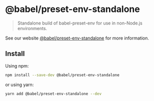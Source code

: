 # @babel/preset-env-standalone

> Standalone build of babel-preset-env for use in non-Node.js environments.

See our website [@babel/preset-env-standalone](https://babeljs.io/docs/en/next/babel-preset-env-standalone.html) for more information.

## Install

Using npm:

```sh
npm install --save-dev @babel/preset-env-standalone
```

or using yarn:

```sh
yarn add @babel/preset-env-standalone --dev
```
